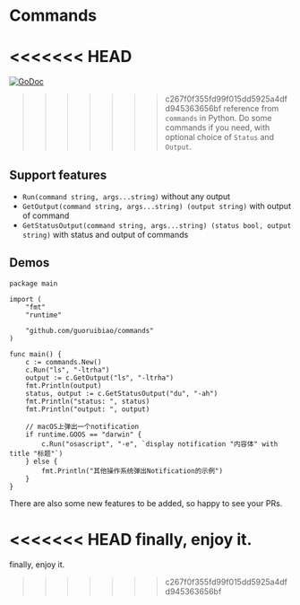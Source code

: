 # Commands 
<<<<<<< HEAD
=======

[![GoDoc](https://godoc.org/github.com/guoruibiao/commands?status.svg)](https://godoc.org/github.com/guoruibiao/commands)



>>>>>>> c267f0f355fd99f015dd5925a4dfd945363656bf
reference from `commands` in Python. Do some commands if you need, with optional choice of `Status` and `Output`.

## Support features

- `Run(command string, args...string)`  without any output
- `GetOutput(command string, args...string) (output string)` with output of command
- `GetStatusOutput(command string, args...string) (status bool, output string)` with status and output of commands


## Demos
```
package main

import (
	"fmt"
	"runtime"

	"github.com/guoruibiao/commands"
)

func main() {
	c := commands.New()
	c.Run("ls", "-ltrha")
	output := c.GetOutput("ls", "-ltrha")
	fmt.Println(output)
	status, output := c.GetStatusOutput("du", "-ah")
	fmt.Println("status: ", status)
	fmt.Println("output: ", output)

	// macOS上弹出一个notification
	if runtime.GOOS == "darwin" {
		c.Run("osascript", "-e", `display notification "内容体" with title "标题"`)
	} else {
		fmt.Println("其他操作系统弹出Notification的示例")
	}
}

```

There are also some new features to be added, so happy to see your PRs.

<<<<<<< HEAD
finally, enjoy it.
=======
finally, enjoy it.
>>>>>>> c267f0f355fd99f015dd5925a4dfd945363656bf
